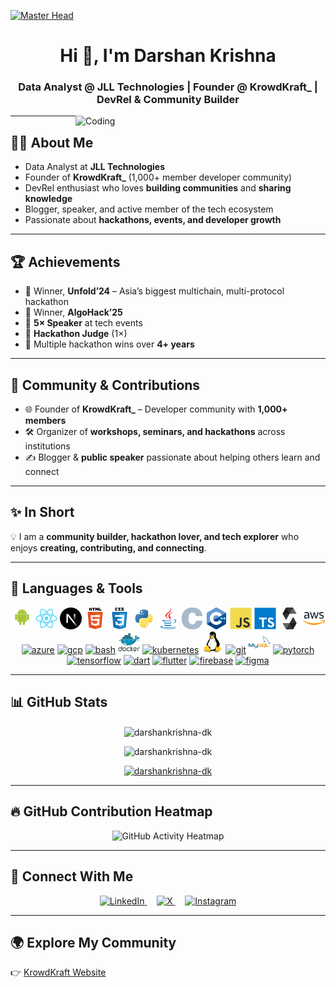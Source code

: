 [![Master Head](https://user-images.githubusercontent.com/74038190/225813708-98b745f2-7d22-48cf-9150-083f1b00d6c9.gif)](https://darshankrishna-dk.io)

<h1 align="center">Hi 👋, I'm Darshan Krishna</h1>
<h3 align="center">Data Analyst @ JLL Technologies | Founder @ KrowdKraft_ | DevRel & Community Builder</h3>

<img align="right" alt="Coding" width="400" src="https://i.pinimg.com/originals/81/17/8b/81178b47a8598f0c81c4799f2cdd4057.gif">

---

## 👨‍💻 About Me

- Data Analyst at **JLL Technologies**  
- Founder of **KrowdKraft_** (1,000+ member developer community)  
- DevRel enthusiast who loves **building communities** and **sharing knowledge**  
- Blogger, speaker, and active member of the tech ecosystem  
- Passionate about **hackathons, events, and developer growth**  

---

## 🏆 Achievements

- 🥇 Winner, **Unfold’24** – Asia’s biggest multichain, multi-protocol hackathon  
- 🥇 Winner, **AlgoHack’25**  
- 🎤 **5× Speaker** at tech events  
- 🏅 **Hackathon Judge** (1×)  
- 🚀 Multiple hackathon wins over **4+ years**  

---

## 👥 Community & Contributions

- 🌐 Founder of **KrowdKraft_** – Developer community with **1,000+ members**  
- 🛠️ Organizer of **workshops, seminars, and hackathons** across institutions  
- ✍️ Blogger & **public speaker** passionate about helping others learn and connect  

---

## ✨ In Short

💡 I am a **community builder, hackathon lover, and tech explorer** who enjoys **creating, contributing, and connecting**.  

---

## 🔧 Languages & Tools  

<p align="center">  
<a href="https://developer.android.com" target="_blank" rel="noreferrer"><img src="https://raw.githubusercontent.com/devicons/devicon/master/icons/android/android-original-wordmark.svg" alt="android" width="35" height="35"/></a>
<a href="https://reactjs.org/" target="_blank" rel="noreferrer"><img src="https://raw.githubusercontent.com/devicons/devicon/master/icons/react/react-original.svg" alt="react" width="35" height="35"/></a>
<a href="https://nextjs.org/" target="_blank" rel="noreferrer"><img src="https://raw.githubusercontent.com/devicons/devicon/master/icons/nextjs/nextjs-original.svg" alt="nextjs" width="35" height="35"/></a>
<a href="https://www.w3schools.com/html/" target="_blank" rel="noreferrer"><img src="https://raw.githubusercontent.com/devicons/devicon/master/icons/html5/html5-original-wordmark.svg" alt="html5" width="35" height="35"/></a>
<a href="https://www.w3schools.com/css/" target="_blank" rel="noreferrer"><img src="https://raw.githubusercontent.com/devicons/devicon/master/icons/css3/css3-original-wordmark.svg" alt="css3" width="35" height="35"/></a>
<a href="https://www.python.org" target="_blank" rel="noreferrer"><img src="https://raw.githubusercontent.com/devicons/devicon/master/icons/python/python-original.svg" alt="python" width="35" height="35"/></a>
<a href="https://www.java.com" target="_blank" rel="noreferrer"><img src="https://raw.githubusercontent.com/devicons/devicon/master/icons/java/java-original.svg" alt="java" width="35" height="35"/></a>
<a href="https://www.cprogramming.com/" target="_blank" rel="noreferrer"><img src="https://raw.githubusercontent.com/devicons/devicon/master/icons/c/c-original.svg" alt="c" width="35" height="35"/></a>
<a href="https://www.w3schools.com/cpp/" target="_blank" rel="noreferrer"><img src="https://raw.githubusercontent.com/devicons/devicon/master/icons/cplusplus/cplusplus-original.svg" alt="cplusplus" width="35" height="35"/></a>
<a href="https://developer.mozilla.org/en-US/docs/Web/JavaScript" target="_blank" rel="noreferrer"><img src="https://raw.githubusercontent.com/devicons/devicon/master/icons/javascript/javascript-original.svg" alt="javascript" width="35" height="35"/></a>
<a href="https://www.typescriptlang.org/" target="_blank" rel="noreferrer"><img src="https://raw.githubusercontent.com/devicons/devicon/master/icons/typescript/typescript-original.svg" alt="typescript" width="35" height="35"/></a>
<a href="https://soliditylang.org/" target="_blank" rel="noreferrer"><img src="https://raw.githubusercontent.com/devicons/devicon/master/icons/solidity/solidity-original.svg" alt="solidity" width="35" height="35"/></a>
<!-- <a href="https://ethereum.org/" target="_blank" rel="noreferrer"><img src="https://cryptologos.cc/logos/ethereum-eth-logo.svg?v=025" alt="ethereum" width="35" height="35"/></a>
<a href="https://algorand.foundation/" target="_blank" rel="noreferrer"><img src="https://cryptologos.cc/logos/algorand-algo-logo.svg?v=025" alt="algorand" width="35" height="35"/></a>
<a href="https://aptoslabs.com/" target="_blank" rel="noreferrer"><img src="https://cryptologos.cc/logos/aptos-apt-logo.svg?v=025" alt="aptos" width="35" height="35"/></a>
<a href="https://github.com/move-language/move" target="_blank" rel="noreferrer"><img src="https://seeklogo.com/images/M/move-programming-language-logo-1A14F3A2E0-seeklogo.com.png" alt="move" width="35" height="35"/></a> -->
<a href="https://aws.amazon.com" target="_blank" rel="noreferrer"><img src="https://raw.githubusercontent.com/devicons/devicon/master/icons/amazonwebservices/amazonwebservices-original-wordmark.svg" alt="aws" width="35" height="35"/></a>
<a href="https://azure.microsoft.com/en-in/" target="_blank" rel="noreferrer"><img src="https://www.vectorlogo.zone/logos/microsoft_azure/microsoft_azure-icon.svg" alt="azure" width="35" height="35"/></a>
<a href="https://cloud.google.com" target="_blank" rel="noreferrer"><img src="https://www.vectorlogo.zone/logos/google_cloud/google_cloud-icon.svg" alt="gcp" width="35" height="35"/></a>
<a href="https://www.gnu.org/software/bash/" target="_blank" rel="noreferrer"><img src="https://www.vectorlogo.zone/logos/gnu_bash/gnu_bash-icon.svg" alt="bash" width="35" height="35"/></a>
<a href="https://www.docker.com/" target="_blank" rel="noreferrer"><img src="https://raw.githubusercontent.com/devicons/devicon/master/icons/docker/docker-original-wordmark.svg" alt="docker" width="35" height="35"/></a>
<a href="https://kubernetes.io" target="_blank" rel="noreferrer"><img src="https://www.vectorlogo.zone/logos/kubernetes/kubernetes-icon.svg" alt="kubernetes" width="35" height="35"/></a>
<a href="https://www.linux.org/" target="_blank" rel="noreferrer"><img src="https://raw.githubusercontent.com/devicons/devicon/master/icons/linux/linux-original.svg" alt="linux" width="35" height="35"/></a>
<a href="https://git-scm.com/" target="_blank" rel="noreferrer"><img src="https://www.vectorlogo.zone/logos/git-scm/git-scm-icon.svg" alt="git" width="35" height="35"/></a>
<a href="https://www.mysql.com/" target="_blank" rel="noreferrer"><img src="https://raw.githubusercontent.com/devicons/devicon/master/icons/mysql/mysql-original-wordmark.svg" alt="mysql" width="35" height="35"/></a>
<a href="https://pytorch.org/" target="_blank" rel="noreferrer"><img src="https://www.vectorlogo.zone/logos/pytorch/pytorch-icon.svg" alt="pytorch" width="35" height="35"/></a>
<a href="https://www.tensorflow.org" target="_blank" rel="noreferrer"><img src="https://www.vectorlogo.zone/logos/tensorflow/tensorflow-icon.svg" alt="tensorflow" width="35" height="35"/></a>
<a href="https://dart.dev" target="_blank" rel="noreferrer"><img src="https://www.vectorlogo.zone/logos/dartlang/dartlang-icon.svg" alt="dart" width="35" height="35"/></a>
<a href="https://flutter.dev" target="_blank" rel="noreferrer"><img src="https://www.vectorlogo.zone/logos/flutterio/flutterio-icon.svg" alt="flutter" width="35" height="35"/></a>
<a href="https://firebase.google.com/" target="_blank" rel="noreferrer"><img src="https://www.vectorlogo.zone/logos/firebase/firebase-icon.svg" alt="firebase" width="35" height="35"/></a>
<a href="https://www.figma.com/" target="_blank" rel="noreferrer"><img src="https://www.vectorlogo.zone/logos/figma/figma-icon.svg" alt="figma" width="35" height="35"/></a>
</p> 

---

## 📊 GitHub Stats  

<!--<p align="center">
<img src="https://github-readme-stats.vercel.app/api?username=darshankrishna-dk&show_icons=true&locale=en&theme=tokyonight" alt="darshankrishna-dk" />
</p>-->
<p align="center"><img align="center" src="https://github-readme-stats.vercel.app/api/top-langs?username=darshankrishna-dk&show_icons=true&locale=en&layout=compact" alt="darshankrishna-dk" /></p> 

<p align="center">
<img src="https://github-readme-streak-stats.herokuapp.com/?user=darshankrishna-dk&theme=tokyonight" alt="darshankrishna-dk" />
</p>

<p align="center">
<a href="https://github.com/ryo-ma/github-profile-trophy"><img src="https://github-profile-trophy.vercel.app/?username=darshankrishna-dk&theme=tokyonight&row=1&column=6" alt="darshankrishna-dk" /></a>
</p>

---

## 🔥 GitHub Contribution Heatmap  

<p align="center">
<img src="https://github-readme-activity-graph.vercel.app/graph?username=darshankrishna-dk&theme=react-dark" alt="GitHub Activity Heatmap" />
</p>

---

## 🔗 Connect With Me  

<p align="center">
  <a href="https://linkedin.com/in/darshan-krishna-dk" target="_blank">
    <img src="https://cdn-icons-png.flaticon.com/512/174/174857.png" alt="LinkedIn" width="40" height="40"/>
  </a>&nbsp;&nbsp;&nbsp;
  <a href="https://x.com/CrypTech_DK" target="_blank">
    <img src="https://cdn-icons-png.flaticon.com/512/5969/5969020.png" alt="X" width="40" height="40"/>
  </a>&nbsp;&nbsp;&nbsp;
  <a href="https://www.instagram.com/cryptech_dk" target="_blank">
    <img src="https://cdn-icons-png.flaticon.com/512/2111/2111463.png" alt="Instagram" width="40" height="40"/>
  </a>
</p>  

---

## 🌍 Explore My Community  

👉 [KrowdKraft Website](https://krowdkraft.live/community)  

